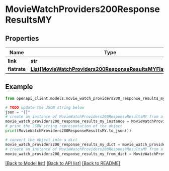 # MovieWatchProviders200ResponseResultsMY


## Properties

Name | Type | Description | Notes
------------ | ------------- | ------------- | -------------
**link** | **str** |  | [optional] 
**flatrate** | [**List[MovieWatchProviders200ResponseResultsMYFlatrateInner]**](MovieWatchProviders200ResponseResultsMYFlatrateInner.md) |  | [optional] 

## Example

```python
from openapi_client.models.movie_watch_providers200_response_results_my import MovieWatchProviders200ResponseResultsMY

# TODO update the JSON string below
json = "{}"
# create an instance of MovieWatchProviders200ResponseResultsMY from a JSON string
movie_watch_providers200_response_results_my_instance = MovieWatchProviders200ResponseResultsMY.from_json(json)
# print the JSON string representation of the object
print(MovieWatchProviders200ResponseResultsMY.to_json())

# convert the object into a dict
movie_watch_providers200_response_results_my_dict = movie_watch_providers200_response_results_my_instance.to_dict()
# create an instance of MovieWatchProviders200ResponseResultsMY from a dict
movie_watch_providers200_response_results_my_from_dict = MovieWatchProviders200ResponseResultsMY.from_dict(movie_watch_providers200_response_results_my_dict)
```
[[Back to Model list]](../README.md#documentation-for-models) [[Back to API list]](../README.md#documentation-for-api-endpoints) [[Back to README]](../README.md)


